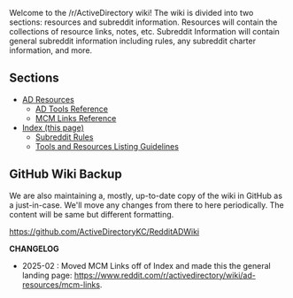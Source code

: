 Welcome to the /r/ActiveDirectory wiki! The wiki is divided into two sections: resources and subreddit information. Resources will contain the collections of resource links, notes, etc. Subreddit Information will contain general subreddit information including rules, any subreddit charter information, and more. 

## Sections
- [AD Resources](https://www.reddit.com/r/activedirectory/wiki/ad-resources)
    - [AD Tools Reference](https://www.reddit.com/r/activedirectory/wiki/ad-resources/ad-tools)
    - [MCM Links Reference](https://www.reddit.com/r/activedirectory/wiki/ad-resources/mcm-links)
- [Index (this page)](https://www.reddit.com/r/activedirectory/wiki/index)
    - [Subreddit Rules](https://www.reddit.com/r/activedirectory/wiki/index/Subreddit-Rules.md)
    - [Tools and Resources Listing Guidelines](https://www.reddit.com/r/activedirectory/wiki/index/Tools-And-Resources-Listing-Guidelines)

## GitHub Wiki Backup
We are also maintaining a, mostly, up-to-date copy of the wiki in GitHub as a just-in-case. We'll move any changes from there to here periodically. The content will be same but different formatting. 

https://github.com/ActiveDirectoryKC/RedditADWiki

**CHANGELOG**

- 2025-02 : Moved MCM Links off of Index and made this the general landing page: https://www.reddit.com/r/activedirectory/wiki/ad-resources/mcm-links.

